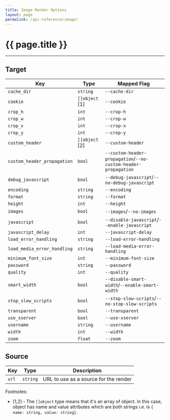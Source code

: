 ```yaml
---
title: Image Render Options
layout: page
permalink: /api-reference/image/
---
```


# {{ page.title }}

------------------

## Target

| Key                           | Type              | Mapped Flag             |
|-------------------------------|-------------------|-------------------------|
| `cache_dir`                   | `string`          | `--cache-dir` |
| `cookie`                      | `[]object` [1]    | `--cookie` |
| `crop_h`                      | `int`             | `--crop-h` |
| `crop_w`                      | `int`             | `--crop-w` |
| `crop_x`                      | `int`             | `--crop-x` |
| `crop_y`                      | `int`             | `--crop-y` |
| `custom_header`               | `[]object` [2]    | `--custom-header` |
| `custom_header_propagation`   | `bool`            | `--custom-header-propagation`/`--no-custom-header-propagation` |
| `debug_javascript`            | `bool`            | `--debug-javascript`/`--no-debug-javascript` |
| `encoding`                    | `string`          | `--encoding` |
| `format`                      | `string`          | `--format` |
| `height`                      | `int`             | `--height` |
| `images`                      | `bool`            | `--images`/`--no-images` |
| `javascript`                  | `bool`            | `--disable-javascript`/`--enable-javascript` |
| `javascript_delay`            | `int`             | `--javascript-delay` |
| `load_error_handling`         | `string`          | `--load-error-handling` |
| `load_media_error_handling`   | `string`          | `--load-media-error-handling` |
| `minimum_font_size`           | `int`             | `--minimum-font-size` |
| `password`                    | `string`          | `--password` |
| `quality`                     | `int`             | `--quality` |
| `smart_width`                 | `bool`            | `--disable-smart-width`/`--enable-smart-width` |
| `stop_slow_scripts`           | `bool`            | `--stop-slow-scripts`/`--no-stop-slow-scripts` |
| `transparent`                 | `bool`            | `--transparent` |
| `use_xserver`                 | `bool`            | `--use-xserver` |
| `username`                    | `string`          | `--username` |
| `width`                       | `int`             | `--width` |
| `zoom`                        | `float`           | `--zoom` |

## Source

| Key         | Type          | Description   |
|-------------|---------------|---------------|
| `url`       | `string`      | URL to use as a source for the render |

Footnotes:

* [1,2] - The `[]object` type means that it's an array of object. In this case,
  object has name and value attributes which are both strings i.e. is `{ name:
  string, value: string}`.
